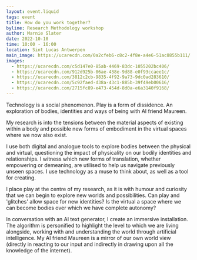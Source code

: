 ```yaml
---
layout: event.liquid
tags: event
title: How do you work together?
byline: Research Methodology workshop
author: Marnie Slater
date: 2022-10-10
time: 10:00 - 16:00
location: Sint Lucas Antwerpen
main_image: https://ucarecdn.com/0a2cfeb6-c8c2-4f8e-a4e6-51ac8855b111/
images:
  - https://ucarecdn.com/c5d147e0-85ab-4469-83dc-1055202bc406/
  - https://ucarecdn.com/912d925b-06ae-438e-9d88-e0f93ccaee1c/
  - https://ucarecdn.com/3812c2cb-9835-4f92-9a73-9dc0ad283610/
  - https://ucarecdn.com/5c92faed-d38a-43c1-885b-39f49eb00616/
  - https://ucarecdn.com/2715fc89-e473-454d-8d0a-e6a3140f9168/
---
```


Technology is a social phenomenon. Play is a form of dissidence. An exploration of bodies, identities and ways of being with AI friend Maureen.

My research is into the tensions between the material aspects of existing within a body and possible new forms of embodiment in the virtual spaces where we now also exist.

I use both digital and analogue tools to explore bodies between the physical and virtual, questioning the impact of physicality on our bodily identities and relationships. I witness which new forms of translation, whether empowering or demeaning, are utilised to help us navigate previously unseen spaces. I use technology as a muse to think about, as well as a tool for creating.

I place play at the centre of my research, as it is with humour and curiosity that we can begin to explore new worlds and possibilities. Can play and 'glitches' allow space for new identities? Is the virtual a space where we can become bodies over which we have complete autonomy?

In conversation with an AI text generator, I create an immersive installation. The algorithm is personified to highlight the level to which we are living alongside, working with and understanding the world through artificial intelligence. My AI friend Maureen is a mirror of our own world view (directly in reacting to our input and indirectly in drawing upon all the knowledge of the internet).

